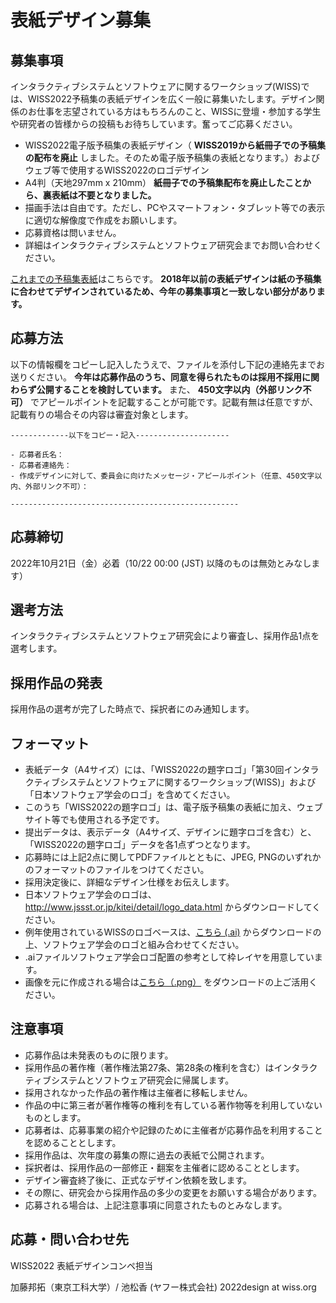 # 表紙デザイン募集

## 募集事項

インタラクティブシステムとソフトウェアに関するワークショップ(WISS)では、WISS2022予稿集の表紙デザインを広く一般に募集いたします。デザイン関係のお仕事を志望されている方はもちろんのこと、WISSに登壇・参加する学生や研究者の皆様からの投稿もお待ちしています。奮ってご応募ください。

- WISS2022電子版予稿集の表紙デザイン（ __WISS2019から紙冊子での予稿集の配布を廃止__ しました。そのため電子版予稿集の表紙となります。）およびウェブ等で使用するWISS2022のロゴデザイン
- A4判（天地297mm x 210mm） __紙冊子での予稿集配布を廃止したことから、裏表紙は不要となりました。__
- 描画手法は自由です。ただし、PCやスマートフォン・タブレット等での表示に適切な解像度で作成をお願いします。
- 応募資格は問いません。
- 詳細はインタラクティブシステムとソフトウェア研究会までお問い合わせください。

[これまでの予稿集表紙](./archive.html)はこちらです。 __2018年以前の表紙デザインは紙の予稿集に合わせてデザインされているため、今年の募集事項と一致しない部分があります。__

## 応募方法

以下の情報欄をコピーし記入したうえで、ファイルを添付し下記の連絡先までお送りください。 __今年は応募作品のうち、同意を得られたものは採用不採用に関わらず公開することを検討しています。__
また、 __450文字以内（外部リンク不可）__ でアピールポイントを記載することが可能です。記載有無は任意ですが、記載有りの場合その内容は審査対象とします。

```
-------------以下をコピー・記入---------------------

- 応募者氏名：
- 応募者連絡先：
- 作成デザインに対して、委員会に向けたメッセージ・アピールポイント（任意、450文字以内、外部リンク不可）：

---------------------------------------------------
```

## 応募締切

2022年10月21日（金）必着（10/22 00:00 (JST) 以降のものは無効とみなします）

## 選考方法

インタラクティブシステムとソフトウェア研究会により審査し、採用作品1点を選考します。



## 採用作品の発表

採用作品の選考が完了した時点で、採択者にのみ通知します。

## フォーマット

- 表紙データ（A4サイズ）には、「WISS2022の題字ロゴ」「第30回インタラクティブシステムとソフトウェアに関するワークショップ(WISS)」および「日本ソフトウェア学会のロゴ」を含めてください。
- このうち「WISS2022の題字ロゴ」は、電子版予稿集の表紙に加え、ウェブサイト等でも使用される予定です。
- 提出データは、表示データ（A4サイズ、デザインに題字ロゴを含む）と、「WISS2022の題字ロゴ」データを各1点ずつとなります。
- 応募時には上記2点に関してPDFファイルとともに、JPEG, PNGのいずれかのフォーマットのファイルをつけてください。
- 採用決定後に、詳細なデザイン仕様をお伝えします。
- 日本ソフトウェア学会のロゴは、 <http://www.jssst.or.jp/kitei/detail/logo_data.html> からダウンロードしてください。
- 例年使用されているWISSのロゴベースは、[こちら (.ai)](./downloads/wiss_logo_template.ai) からダウンロードの上、ソフトウェア学会のロゴと組み合わせてください。
- .aiファイルソフトウェア学会ロゴ配置の参考として枠レイヤを用意しています。
- 画像を元に作成される場合は[こちら（.png）](./downloads/wiss_logo_template_no_flame.png) をダウンロードの上ご活用ください。

## 注意事項

- 応募作品は未発表のものに限ります。
- 採用作品の著作権（著作権法第27条、第28条の権利を含む）はインタラクティブシステムとソフトウェア研究会に帰属します。
- 採用されなかった作品の著作権は主催者に移転しません。
- 作品の中に第三者が著作権等の権利を有している著作物等を利用していないものとします。
- 応募者は、応募事業の紹介や記録のために主催者が応募作品を利用することを認めることとします。
- 採用作品は、次年度の募集の際に過去の表紙で公開されます。
- 採択者は、採用作品の一部修正・翻案を主催者に認めることとします。
- デザイン審査終了後に、正式なデザイン依頼を致します。
- その際に、研究会から採用作品の多少の変更をお願いする場合があります。
- 応募される場合は、上記注意事項に同意されたものとみなします。

## 応募・問い合わせ先

WISS2022 表紙デザインコンペ担当

加藤邦拓（東京工科大学）/ 池松香 (ヤフー株式会社) 2022design at wiss.org
